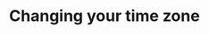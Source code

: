 ---
lang: en
layout: doc
redirect_from:
- /doc/change-time-zone/
redirect_to: https://github.com/Qubes-Community/Contents/blob/master/docs/configuration/change-time-zone.md
ref: 109
title: Changing your time zone
---